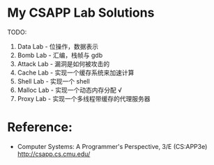 # My CSAPP Lab Solutions

TODO:
1. Data Lab - 位操作，数据表示
2. Bomb Lab - 汇编，栈帧与 gdb
3. Attack Lab - 漏洞是如何被攻击的
4. Cache Lab - 实现一个缓存系统来加速计算
5. Shell Lab - 实现一个 shell
6. Malloc Lab - 实现一个动态内存分配 √
7. Proxy Lab - 实现一个多线程带缓存的代理服务器

# Reference:
- Computer Systems: A Programmer's Perspective, 3/E (CS:APP3e) http://csapp.cs.cmu.edu/